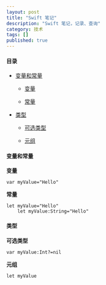 ```yaml
---
layout: post
title: "Swift 笔记"
description: "Swift 笔记，记录、查询"
category: 技术
tags: []
published: true
---
```


#### 目录 ####

*	[变量和常量](#1)

	*	[变量](#1.1)

	*	[常量](#1.2)

*	[类型](#2)
	
	*	[可选类型](#2.1)

	*	[元组](#2.2)

<h4 id='1'>变量和常量</h4>

<strong id='1.1'>变量</strong>

<pre><code class="language-swift">var myValue="Hello"</code></pre>

<strong id='1.2'>常量</strong>

<pre><code class="language-swift">let myValue="Hello"
	let myValue:String="Hello"</code></pre>

<h4 id='2'>类型</h4>

<strong id='2.1'>可选类型</strong>
	
<pre><code class="language-swift">var myValue:Int?=nil</code></pre>

<strong id='2.2'>元组</strong>

<pre><code class="language-swift">let myValue</code></pre>
